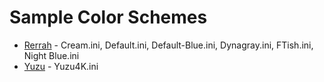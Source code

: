 # Sample Color Schemes

- [Rerrah] - Cream.ini, Default.ini, Default-Blue.ini, Dynagray.ini, FTish.ini, Night Blue.ini
- [Yuzu] - Yuzu4K.ini

[Yuzu]: https://twitter.com/Yuzu4K
[Rerrah]: https://github.com/rerrahkr
